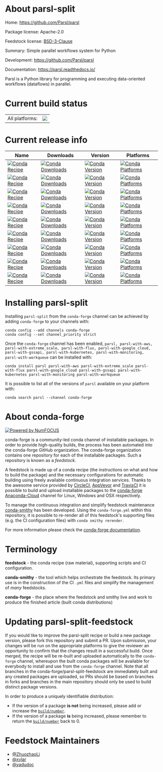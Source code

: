 About parsl-split
=================

Home: https://github.com/Parsl/parsl

Package license: Apache-2.0

Feedstock license: [BSD-3-Clause](https://github.com/conda-forge/parsl-feedstock/blob/master/LICENSE.txt)

Summary: Simple parallel workflows system for Python

Development: https://github.com/Parsl/parsl

Documentation: https://parsl.readthedocs.io/

Parsl is a Python library for programming and executing
data-oriented workflows (dataflows) in parallel.


Current build status
====================


<table><tr><td>All platforms:</td>
    <td>
      <a href="https://dev.azure.com/conda-forge/feedstock-builds/_build/latest?definitionId=6411&branchName=master">
        <img src="https://dev.azure.com/conda-forge/feedstock-builds/_apis/build/status/parsl-feedstock?branchName=master">
      </a>
    </td>
  </tr>
</table>

Current release info
====================

| Name | Downloads | Version | Platforms |
| --- | --- | --- | --- |
| [![Conda Recipe](https://img.shields.io/badge/recipe-parsl-green.svg)](https://anaconda.org/conda-forge/parsl) | [![Conda Downloads](https://img.shields.io/conda/dn/conda-forge/parsl.svg)](https://anaconda.org/conda-forge/parsl) | [![Conda Version](https://img.shields.io/conda/vn/conda-forge/parsl.svg)](https://anaconda.org/conda-forge/parsl) | [![Conda Platforms](https://img.shields.io/conda/pn/conda-forge/parsl.svg)](https://anaconda.org/conda-forge/parsl) |
| [![Conda Recipe](https://img.shields.io/badge/recipe-parsl--with--aws-green.svg)](https://anaconda.org/conda-forge/parsl-with-aws) | [![Conda Downloads](https://img.shields.io/conda/dn/conda-forge/parsl-with-aws.svg)](https://anaconda.org/conda-forge/parsl-with-aws) | [![Conda Version](https://img.shields.io/conda/vn/conda-forge/parsl-with-aws.svg)](https://anaconda.org/conda-forge/parsl-with-aws) | [![Conda Platforms](https://img.shields.io/conda/pn/conda-forge/parsl-with-aws.svg)](https://anaconda.org/conda-forge/parsl-with-aws) |
| [![Conda Recipe](https://img.shields.io/badge/recipe-parsl--with--extreme_scale-green.svg)](https://anaconda.org/conda-forge/parsl-with-extreme_scale) | [![Conda Downloads](https://img.shields.io/conda/dn/conda-forge/parsl-with-extreme_scale.svg)](https://anaconda.org/conda-forge/parsl-with-extreme_scale) | [![Conda Version](https://img.shields.io/conda/vn/conda-forge/parsl-with-extreme_scale.svg)](https://anaconda.org/conda-forge/parsl-with-extreme_scale) | [![Conda Platforms](https://img.shields.io/conda/pn/conda-forge/parsl-with-extreme_scale.svg)](https://anaconda.org/conda-forge/parsl-with-extreme_scale) |
| [![Conda Recipe](https://img.shields.io/badge/recipe-parsl--with--flux-green.svg)](https://anaconda.org/conda-forge/parsl-with-flux) | [![Conda Downloads](https://img.shields.io/conda/dn/conda-forge/parsl-with-flux.svg)](https://anaconda.org/conda-forge/parsl-with-flux) | [![Conda Version](https://img.shields.io/conda/vn/conda-forge/parsl-with-flux.svg)](https://anaconda.org/conda-forge/parsl-with-flux) | [![Conda Platforms](https://img.shields.io/conda/pn/conda-forge/parsl-with-flux.svg)](https://anaconda.org/conda-forge/parsl-with-flux) |
| [![Conda Recipe](https://img.shields.io/badge/recipe-parsl--with--google_cloud-green.svg)](https://anaconda.org/conda-forge/parsl-with-google_cloud) | [![Conda Downloads](https://img.shields.io/conda/dn/conda-forge/parsl-with-google_cloud.svg)](https://anaconda.org/conda-forge/parsl-with-google_cloud) | [![Conda Version](https://img.shields.io/conda/vn/conda-forge/parsl-with-google_cloud.svg)](https://anaconda.org/conda-forge/parsl-with-google_cloud) | [![Conda Platforms](https://img.shields.io/conda/pn/conda-forge/parsl-with-google_cloud.svg)](https://anaconda.org/conda-forge/parsl-with-google_cloud) |
| [![Conda Recipe](https://img.shields.io/badge/recipe-parsl--with--gssapi-green.svg)](https://anaconda.org/conda-forge/parsl-with-gssapi) | [![Conda Downloads](https://img.shields.io/conda/dn/conda-forge/parsl-with-gssapi.svg)](https://anaconda.org/conda-forge/parsl-with-gssapi) | [![Conda Version](https://img.shields.io/conda/vn/conda-forge/parsl-with-gssapi.svg)](https://anaconda.org/conda-forge/parsl-with-gssapi) | [![Conda Platforms](https://img.shields.io/conda/pn/conda-forge/parsl-with-gssapi.svg)](https://anaconda.org/conda-forge/parsl-with-gssapi) |
| [![Conda Recipe](https://img.shields.io/badge/recipe-parsl--with--kubernetes-green.svg)](https://anaconda.org/conda-forge/parsl-with-kubernetes) | [![Conda Downloads](https://img.shields.io/conda/dn/conda-forge/parsl-with-kubernetes.svg)](https://anaconda.org/conda-forge/parsl-with-kubernetes) | [![Conda Version](https://img.shields.io/conda/vn/conda-forge/parsl-with-kubernetes.svg)](https://anaconda.org/conda-forge/parsl-with-kubernetes) | [![Conda Platforms](https://img.shields.io/conda/pn/conda-forge/parsl-with-kubernetes.svg)](https://anaconda.org/conda-forge/parsl-with-kubernetes) |
| [![Conda Recipe](https://img.shields.io/badge/recipe-parsl--with--monitoring-green.svg)](https://anaconda.org/conda-forge/parsl-with-monitoring) | [![Conda Downloads](https://img.shields.io/conda/dn/conda-forge/parsl-with-monitoring.svg)](https://anaconda.org/conda-forge/parsl-with-monitoring) | [![Conda Version](https://img.shields.io/conda/vn/conda-forge/parsl-with-monitoring.svg)](https://anaconda.org/conda-forge/parsl-with-monitoring) | [![Conda Platforms](https://img.shields.io/conda/pn/conda-forge/parsl-with-monitoring.svg)](https://anaconda.org/conda-forge/parsl-with-monitoring) |
| [![Conda Recipe](https://img.shields.io/badge/recipe-parsl--with--workqueue-green.svg)](https://anaconda.org/conda-forge/parsl-with-workqueue) | [![Conda Downloads](https://img.shields.io/conda/dn/conda-forge/parsl-with-workqueue.svg)](https://anaconda.org/conda-forge/parsl-with-workqueue) | [![Conda Version](https://img.shields.io/conda/vn/conda-forge/parsl-with-workqueue.svg)](https://anaconda.org/conda-forge/parsl-with-workqueue) | [![Conda Platforms](https://img.shields.io/conda/pn/conda-forge/parsl-with-workqueue.svg)](https://anaconda.org/conda-forge/parsl-with-workqueue) |

Installing parsl-split
======================

Installing `parsl-split` from the `conda-forge` channel can be achieved by adding `conda-forge` to your channels with:

```
conda config --add channels conda-forge
conda config --set channel_priority strict
```

Once the `conda-forge` channel has been enabled, `parsl, parsl-with-aws, parsl-with-extreme_scale, parsl-with-flux, parsl-with-google_cloud, parsl-with-gssapi, parsl-with-kubernetes, parsl-with-monitoring, parsl-with-workqueue` can be installed with:

```
conda install parsl parsl-with-aws parsl-with-extreme_scale parsl-with-flux parsl-with-google_cloud parsl-with-gssapi parsl-with-kubernetes parsl-with-monitoring parsl-with-workqueue
```

It is possible to list all of the versions of `parsl` available on your platform with:

```
conda search parsl --channel conda-forge
```


About conda-forge
=================

[![Powered by
NumFOCUS](https://img.shields.io/badge/powered%20by-NumFOCUS-orange.svg?style=flat&colorA=E1523D&colorB=007D8A)](https://numfocus.org)

conda-forge is a community-led conda channel of installable packages.
In order to provide high-quality builds, the process has been automated into the
conda-forge GitHub organization. The conda-forge organization contains one repository
for each of the installable packages. Such a repository is known as a *feedstock*.

A feedstock is made up of a conda recipe (the instructions on what and how to build
the package) and the necessary configurations for automatic building using freely
available continuous integration services. Thanks to the awesome service provided by
[CircleCI](https://circleci.com/), [AppVeyor](https://www.appveyor.com/)
and [TravisCI](https://travis-ci.com/) it is possible to build and upload installable
packages to the [conda-forge](https://anaconda.org/conda-forge)
[Anaconda-Cloud](https://anaconda.org/) channel for Linux, Windows and OSX respectively.

To manage the continuous integration and simplify feedstock maintenance
[conda-smithy](https://github.com/conda-forge/conda-smithy) has been developed.
Using the ``conda-forge.yml`` within this repository, it is possible to re-render all of
this feedstock's supporting files (e.g. the CI configuration files) with ``conda smithy rerender``.

For more information please check the [conda-forge documentation](https://conda-forge.org/docs/).

Terminology
===========

**feedstock** - the conda recipe (raw material), supporting scripts and CI configuration.

**conda-smithy** - the tool which helps orchestrate the feedstock.
                   Its primary use is in the construction of the CI ``.yml`` files
                   and simplify the management of *many* feedstocks.

**conda-forge** - the place where the feedstock and smithy live and work to
                  produce the finished article (built conda distributions)


Updating parsl-split-feedstock
==============================

If you would like to improve the parsl-split recipe or build a new
package version, please fork this repository and submit a PR. Upon submission,
your changes will be run on the appropriate platforms to give the reviewer an
opportunity to confirm that the changes result in a successful build. Once
merged, the recipe will be re-built and uploaded automatically to the
`conda-forge` channel, whereupon the built conda packages will be available for
everybody to install and use from the `conda-forge` channel.
Note that all branches in the conda-forge/parsl-split-feedstock are
immediately built and any created packages are uploaded, so PRs should be based
on branches in forks and branches in the main repository should only be used to
build distinct package versions.

In order to produce a uniquely identifiable distribution:
 * If the version of a package **is not** being increased, please add or increase
   the [``build/number``](https://docs.conda.io/projects/conda-build/en/latest/resources/define-metadata.html#build-number-and-string).
 * If the version of a package **is** being increased, please remember to return
   the [``build/number``](https://docs.conda.io/projects/conda-build/en/latest/resources/define-metadata.html#build-number-and-string)
   back to 0.

Feedstock Maintainers
=====================

* [@ZhuozhaoLi](https://github.com/ZhuozhaoLi/)
* [@xylar](https://github.com/xylar/)
* [@yadudoc](https://github.com/yadudoc/)

